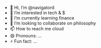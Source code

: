 - 👋 Hi, I’m @navigatord
- 👀 I’m interested in tech & $
- 🌱 I’m currently learning finance 
- 💞️ I’m looking to collaborate on philosophy
- 📫 How to reach me cloud
- 😄 Pronouns: ...
- ⚡ Fun fact: ...

<!---
navigatord/navigatord is a ✨ special ✨ repository because its `README.md` (this file) appears on your GitHub profile.
You can click the Preview link to take a look at your changes.
--->

